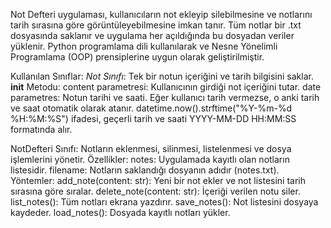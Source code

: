 Not Defteri uygulaması, kullanıcıların not ekleyip silebilmesine ve notlarını tarih sırasına göre görüntüleyebilmesine imkan tanır. 
Tüm notlar bir .txt dosyasında saklanır ve uygulama her açıldığında bu dosyadan veriler yüklenir.
Python programlama dili kullanılarak ve Nesne Yönelimli Programlama (OOP) prensiplerine uygun olarak geliştirilmiştir.

Kullanılan Sınıflar:
*Not Sınıfı*: Tek bir notun içeriğini ve tarih bilgisini saklar.
__init__ Metodu:
content parametresi: Kullanıcının girdiği not içeriğini tutar.
date parametres: Notun tarihi ve saati. Eğer kullanıcı tarih vermezse, o anki tarih ve saat otomatik olarak atanır.
datetime.now().strftime("%Y-%m-%d %H:%M:%S") ifadesi, geçerli tarih ve saati YYYY-MM-DD HH:MM:SS formatında alır.

NotDefteri Sınıfı: Notların eklenmesi, silinmesi, listelenmesi ve dosya işlemlerini yönetir.
Özellikler:
notes: Uygulamada kayıtlı olan notların listesidir.
filename: Notların saklandığı dosyanın adıdır (notes.txt).
Yöntemler:
add_note(content: str): Yeni bir not ekler ve not listesini tarih sırasına göre sıralar.
delete_note(content: str): İçeriği verilen notu siler.
list_notes(): Tüm notları ekrana yazdırır.
save_notes(): Not listesini dosyaya kaydeder.
load_notes(): Dosyada kayıtlı notları yükler.
